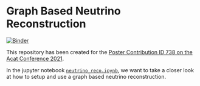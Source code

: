 # Graph Based Neutrino Reconstruction
[![Binder](https://mybinder.org/badge_logo.svg)](https://mybinder.org/v2/git/https%3A%2F%2Fgit.rwth-aachen.de%2Fdennis.noll%2Fgraph-based-neutrino-reconstruction.git/HEAD)

This repository has been created for the [Poster Contribution ID 738 on the Acat Conference 2021](https://indico.cern.ch/event/855454/contributions/4596736/).

In the jupyter notebook [`neutrino_reco.ipynb`](neutrino_reco.ipynb), we want to take a closer look at how to setup and use a graph based neutrino reconstruction.
